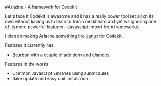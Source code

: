 #Ariadne - A framework for Codekit

Let's face it Codekit is awesome and it has a really power tool set all on its own without having us to learn to trim a neckbeard and yet we ignoring one of its more powerful features - Javascript Import from frameworks. 

I plan on making Ariadne something like [Janus](https://github.com/carlhuda/janus) for Codekit. 

Features it currently has. 
* [Bourbon](https://github.com/thoughtbot/bourbon) with a couple of additions and changes.

Features in the works
* Common Javascript Libraries using submodules
* Rake update and easy curl installation


